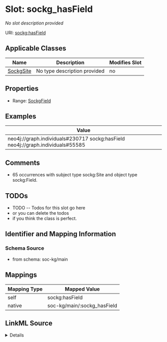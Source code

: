 

# Slot: sockg_hasField


_No slot description provided_





URI: [sockg:hasField](http://www.semanticweb.org/sockg/ontologies/2024/0/soil-carbon-ontology/hasField)



<!-- no inheritance hierarchy -->





## Applicable Classes

| Name | Description | Modifies Slot |
| --- | --- | --- |
| [SockgSite](../classes/SockgSite.md) | No type description provided |  no  |







## Properties

* Range: [SockgField](../classes/SockgField.md)






## Examples

| Value |
| --- |
| neo4j://graph.individuals#230717 sockg:hasField neo4j://graph.individuals#55585 |

## Comments

* 65 occurrences with subject type sockg:Site and object type sockg:Field.

## TODOs

* TODO -- Todos for this slot go here
* or you can delete the todos
* if you think the class is perfect.

## Identifier and Mapping Information







### Schema Source


* from schema: soc-kg/main




## Mappings

| Mapping Type | Mapped Value |
| ---  | ---  |
| self | sockg:hasField |
| native | soc-kg/main/:sockg_hasField |




## LinkML Source

<details>
```yaml
name: sockg_hasField
description: No slot description provided
todos:
- TODO -- Todos for this slot go here
- or you can delete the todos
- if you think the class is perfect.
comments:
- 65 occurrences with subject type sockg:Site and object type sockg:Field.
examples:
- value: neo4j://graph.individuals#230717 sockg:hasField neo4j://graph.individuals#55585
from_schema: soc-kg/main
rank: 1000
slot_uri: sockg:hasField
alias: sockg_hasField
domain_of:
- sockg_Site
range: sockg_Field

```
</details>